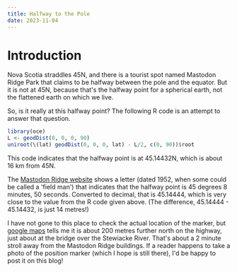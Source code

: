 ```yaml
---
title: Halfway to the Pole
date: 2023-11-04
---
```

<script src="https://polyfill.io/v3/polyfill.min.js?features=es6"></script>
<script id="MathJax-script" async src="https://cdn.jsdelivr.net/npm/mathjax@3/es5/tex-mml-chtml.js"></script>

# Introduction

Nova Scotia straddles 45N, and there is a tourist spot named Mastodon Ridge
Park that claims to be halfway between the pole and the equator.  But it is not
at 45N, because that's the halfway point for a spherical earth, not the
flattened earth on which we live.

So, is it really at this halfway point?  The following R code is an attempt
to answer that question.
```R
library(oce)
L <- geodDist(0, 0, 0, 90)
uniroot(\(lat) geodDist(0, 0, 0, lat) - L/2, c(0, 90))$root
```

This code indicates that the halfway point is at 45.14432N, which is about 16
km from 45N.

The [Mastodon Ridge website](https://mastodonridge.ca/experience/halfway-to-the-equator/) shows a letter
(dated 1952, when some could be called a 'field man') that indicates that the
halfway point is 45 degrees 8 minutes, 50 seconds.  Converted to decimal, that
is 45.14444, which is very close to the value from the R code given above.
(The difference, 45.14444 - 45.14432, is just 14 metres!)

I have not gone to this place to check the actual location of the marker, but
[google
maps](https://www.google.com/maps/@45.142475,-63.3602832,825m/data=!3m1!1e3?entry=ttu)
tells me it is about 200 metres further north on the highway, just about at the
bridge over the Stewiacke River.  That's about a 2 minute stroll away from the
Mastodon Ridge buildings.  If a reader happens to take a photo of the position
marker (which I hope is still there), I'd be happy to post it on this blog!



